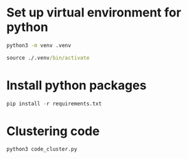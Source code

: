 # Set up virtual environment for python
```cmd
python3 -m venv .venv

source ./.venv/bin/activate
```

# Install python packages
```python
pip install -r requirements.txt
```

# Clustering code 
```python
python3 code_cluster.py
```

